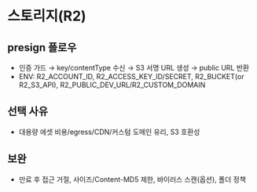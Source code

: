 # 스토리지(R2)

## presign 플로우
- 인증 가드 → key/contentType 수신 → S3 서명 URL 생성 → public URL 반환
- ENV: R2_ACCOUNT_ID, R2_ACCESS_KEY_ID/SECRET, R2_BUCKET(or R2_S3_API), R2_PUBLIC_DEV_URL/R2_CUSTOM_DOMAIN

## 선택 사유
- 대용량 에셋 비용/egress/CDN/커스텀 도메인 유리, S3 호환성

## 보완
- 만료 후 접근 거절, 사이즈/Content-MD5 제한, 바이러스 스캔(옵션), 폴더 정책
